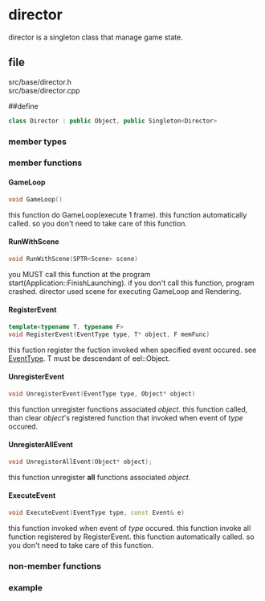 # director

director is a singleton class that manage game state. 

## file

src/base/director.h  
src/base/director.cpp

##define

```C++
class Director : public Object, public Singleton<Director>
```

### member types

### member functions

#### GameLoop

```C++
void GameLoop()
```

this function do GameLoop(execute 1 frame). this function automatically called. so you don't need to take care of this function.

#### RunWithScene

```C++
void RunWithScene(SPTR<Scene> scene)
```

you MUST call this function at the program start(Application::FinishLaunching). if you don't call this function, program crashed. director used scene for executing GameLoop and Rendering.

#### RegisterEvent

```C++
template<typename T, typename F>
void RegisterEvent(EventType type, T* object, F memFunc)
```

this fuction register the fuction invoked when specified event occured. see [EventType](). T must be descendant of eel::Object.

#### UnregisterEvent
```C++
void UnregisterEvent(EventType type, Object* object)
```

this function unregister functions associated *object*. this function called, than clear *object*'s registered function that invoked when event of *type* occured.

#### UnregisterAllEvent

```C++
void UnregisterAllEvent(Object* object);
```

this function unregister **all** functions associated *object*.

#### ExecuteEvent

```C++
void ExecuteEvent(EventType type, const Event& e)
```

this function invoked when event of *type* occured. this function invoke all function registered by RegisterEvent. this function automatically called. so you don't need to take care of this function.

### non-member functions

### example